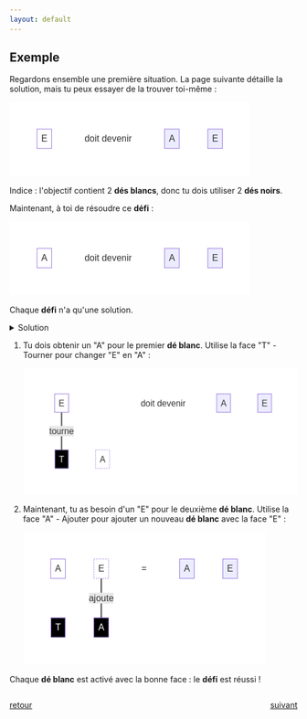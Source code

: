 ```yaml
---
layout: default
---
```


<div markdown="1">

## Exemple

Regardons ensemble une première situation. La page suivante détaille la solution, mais tu peux essayer de la trouver toi-même :

![](assets/a.png)

Indice : l'objectif contient 2 **dés blancs**, donc tu dois utiliser 2 **dés noirs**.

Maintenant, à toi de résoudre ce **défi** :

![](assets/1.png)

Chaque **défi** n'a qu'une solution.

<details markdown="on">
<summary>Solution</summary>

<img src="assets/1s.png" alt="">
</details>

</div>

<div markdown="1">

1. Tu dois obtenir un "A" pour le premier **dé blanc**. Utilise la face "T" - Tourner pour changer "E" en "A" :

    ![](assets/b.png)

2. Maintenant, tu as besoin d'un "E" pour le deuxième **dé blanc**. Utilise la face "A" - Ajouter pour ajouter un nouveau **dé blanc** avec la face "E" :

    ![](assets/c.png)

Chaque **dé blanc** est activé avec la bonne face : le **défi** est réussi !

</div>

<div markdown="1" style="grid-column: 1 / -1; display: flex; justify-content: space-between">

[retour](./1)

[suivant](./3)

</div>
